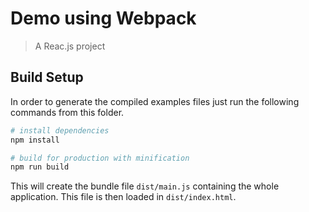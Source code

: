 # Demo using Webpack

> A Reac.js project

## Build Setup

In order to generate the compiled examples files just run the following commands from this folder.

``` bash
# install dependencies
npm install

# build for production with minification
npm run build
```

This will create the bundle file `dist/main.js` containing the whole application. This file is then loaded in `dist/index.html`.
